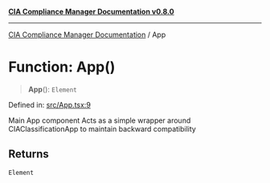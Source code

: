 [**CIA Compliance Manager Documentation v0.8.0**](../README.md)

***

[CIA Compliance Manager Documentation](../globals.md) / App

# Function: App()

> **App**(): `Element`

Defined in: [src/App.tsx:9](https://github.com/Hack23/cia-compliance-manager/blob/fa2f95f029cdcd192b3882a37d0d34753edcd349/src/App.tsx#L9)

Main App component
Acts as a simple wrapper around CIAClassificationApp to maintain backward compatibility

## Returns

`Element`
